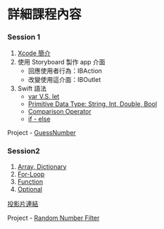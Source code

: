 # 詳細課程內容
### Session 1
1. [Xcode 簡介](https://github.com/Wuchiwei/ntu-ios/blob/master/Xcode/Xcode.pdf)
2. 使用 Storyboard 製作 app 介面
    * 回應使用者行為：IBAction
    * 改變使用這介面：IBOutlet
3. Swift 語法
    * [var V.S. let](https://github.com/Wuchiwei/ntu-ios/tree/master/Variable)
    * [Primitive Data Type: String, Int, Double, Bool](https://github.com/Wuchiwei/ntu-ios/tree/master/DataType/Primitive-Data-Type)
    * [Comparison Operator](https://github.com/Wuchiwei/ntu-ios/tree/master/Operator/Comparison%20Operators)
    * [if - else](https://github.com/Wuchiwei/ntu-ios/tree/master/ControlFlow/if-statement)

Project - [GuessNumber](https://github.com/Wuchiwei/GuessNumber)

### Session2
1. [Array, Dictionary](https://github.com/Wuchiwei/ntu-ios/tree/master/DataType/Collection)
2. [For-Loop](https://github.com/Wuchiwei/ntu-ios/tree/master/ControlFlow/For-Loop)
3. [Function](https://github.com/Wuchiwei/ntu-ios/tree/master/Function)
4. [Optional](https://github.com/Wuchiwei/ntu-ios/tree/master/DataType/Optional)

[投影片連結](https://docs.google.com/presentation/d/1r-pvxR4Vt4p1X6FkWVL8HzkdUpcZgFCDDIzZjxOyh1o/edit?usp=sharing)

Project - [Random Number Filter](https://github.com/Wuchiwei/RandomNumberFilter)
